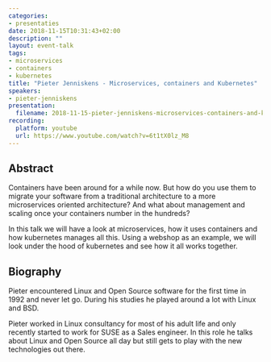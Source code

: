 ```yaml
---
categories:
- presentaties
date: 2018-11-15T10:31:43+02:00
description: ""
layout: event-talk
tags:
- microservices
- containers
- kubernetes
title: "Pieter Jenniskens - Microservices, containers and Kubernetes"
speakers:
- pieter-jenniskens
presentation:
  filename: 2018-11-15-pieter-jenniskens-microservices-containers-and-kubernetes.pdf
recording:
  platform: youtube
  url: https://www.youtube.com/watch?v=6t1tX0lz_M8
---
```


## Abstract

Containers have been around for a while now. But how do you use them to migrate your software from a traditional architecture to a more microservices oriented architecture? And what about management and scaling once your containers number in the hundreds?

In this talk we will have a look at microservices, how it uses containers and how kubernetes manages all this. Using a webshop as an example, we will look under the hood of kubernetes and see how it all works together.

## Biography

Pieter encountered Linux and Open Source software for the first time in 1992 and never let go. During his studies he played around a lot with Linux and BSD.

Pieter worked in Linux consultancy for most of his adult life and only recently started to work for SUSE as a Sales engineer. In this role he talks about Linux and Open Source all day but still gets to play with the new technologies out there.